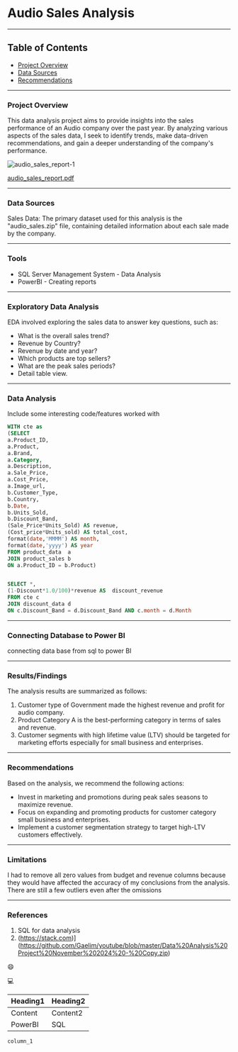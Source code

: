 # Audio Sales Analysis

---
## Table of Contents

- [Project Overview](#project-overview)
- [Data Sources](#data-sources)
- [Recommendations](#recommendations)

---
### Project Overview

This data analysis project aims to provide insights into the sales performance of an Audio company over the past year. By analyzing various aspects of the sales data, I seek to identify trends, make data-driven recommendations, and gain a deeper understanding of the company's performance.

![audio_sales_report-1](https://github.com/user-attachments/assets/f2ca4085-a255-4681-94bc-dc13b207cf98)

[audio_sales_report.pdf](https://github.com/user-attachments/files/18268331/audio_sales_report.pdf)

---
### Data Sources

Sales Data: The primary dataset used for this analysis is the "audio_sales.zip" file, containing detailed information about each sale made by the company.

---
### Tools
- SQL Server Management System - Data Analysis
- PowerBI - Creating reports

---
### Exploratory Data Analysis
EDA involved exploring the sales data to answer key questions, such as:

- What is the overall sales trend?
- Revenue by Country?
- Revenue by date and year?
- Which products are top sellers?
- What are the peak sales periods?
- Detail table view.

---
### Data Analysis
Include some interesting code/features worked with

```sql
WITH cte as
(SELECT
a.Product_ID,
a.Product,
a.Brand,
a.Category,
a.Description,
a.Sale_Price,
a.Cost_Price,
a.Image_url,
b.Customer_Type,
b.Country,
b.Date, 
b.Units_Sold,
b.Discount_Band,
(Sale_Price*Units_Sold) AS revenue,
(Cost_price*Units_sold) AS total_cost,
format(date,'MMMM') AS month,
format(date,'yyyy') AS year
FROM product_data  a
JOIN product_sales b
ON a.Product_ID = b.Product)


SELECT *,
(1-Discount*1.0/100)*revenue AS  discount_revenue
FROM cte c
JOIN discount_data d
ON c.Discount_Band = d.Discount_Band AND c.month = d.Month
```

---
### Connecting Database to Power BI

connecting data base from sql to power BI

---
### Results/Findings
The analysis results are summarized as follows:
1. Customer type of Government made the highest revenue and profit for audio company.
2. Product Category A is the best-performing category in terms of sales and revenue.
3. Customer segments with high lifetime value (LTV) should be targeted for marketing efforts especially for small business and enterprises.

---
### Recommendations
Based on the analysis, we recommend the following actions:
- Invest in marketing and promotions during peak sales seasons to maximize revenue.
- Focus on expanding and promoting products for customer category small business and enterprises.
- Implement a customer segmentation strategy to target high-LTV customers effectively.

---
### Limitations
I had to remove all zero values from budget and revenue columns because they would have affected the accuracy of my conclusions from the analysis. There are still a few outliers even after the omissions

---
### References
1. SQL for data analysis
2. (https://stack.com)](https://github.com/Gaelim/youtube/blob/master/Data%20Analysis%20Project%20November%202024%20-%20Copy.zip)

😄

💻

|Heading1|Heading2|
|--------|--------|
|Content|Content2|
|PowerBI|SQL|

`column_1`

